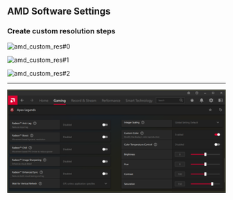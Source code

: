 ## AMD Software Settings

### Create custom resolution steps
![amd_custom_res#0](https://raw.githubusercontent.com/dillacorn/win-glaze-dots/refs/heads/main/ScreenShots_For_Guides/amd_software_settings/custom_res#0.png)

![amd_custom_res#1](https://raw.githubusercontent.com/dillacorn/win-glaze-dots/refs/heads/main/ScreenShots_For_Guides/amd_software_settings/custom_res#1.png)

![amd_custom_res#2](https://raw.githubusercontent.com/dillacorn/win-glaze-dots/refs/heads/main/ScreenShots_For_Guides/amd_software_settings/custom_res#2.png)

---

![amd_digital_vibrance_per_game](https://raw.githubusercontent.com/dillacorn/win-glaze-dots/refs/heads/main/ScreenShots_For_Guides/amd_software_settings/digital_vibrance_per_game.png)
